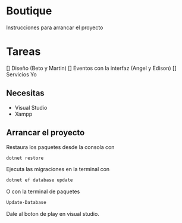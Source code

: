 
# Boutique

Instrucciones para arrancar el proyecto

# Tareas
[] Diseño (Beto y Martin)
[] Eventos con la interfaz (Angel y Edison)
[] Servicios Yo

## Necesitas
- Visual Studio
- Xampp

## Arrancar el proyecto

Restaura los paquetes desde la consola con
```sh
dotnet restore
```

Ejecuta las migraciones en la terminal con
```sh
dotnet ef database update
```

O con la terminal de paquetes
```sh
Update-Database
```

Dale al boton de play en visual studio.
